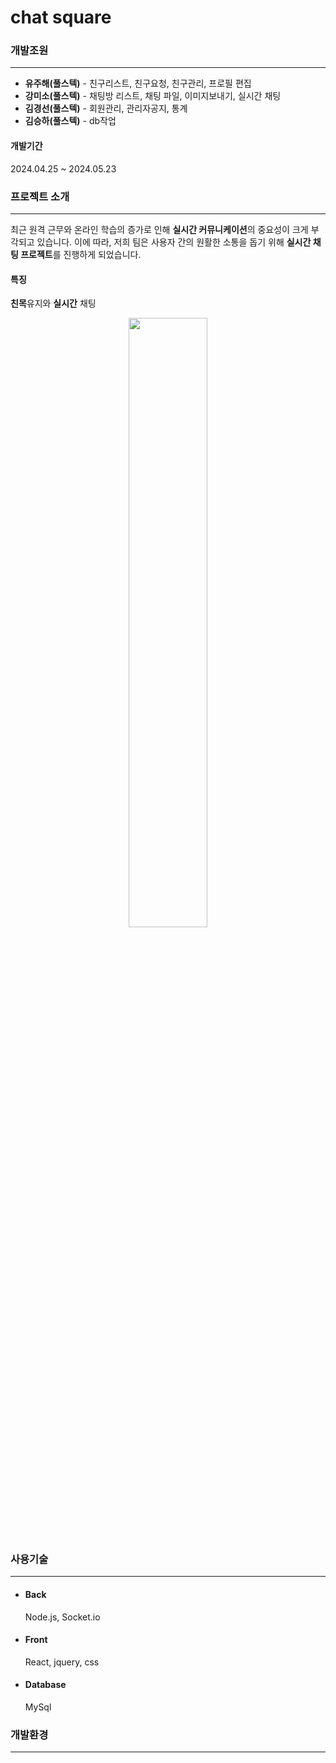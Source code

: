 # chat square

### 개발조원
---
+ **유주해(풀스텍)** - 친구리스트, 친구요청, 친구관리, 프로필 편집
+ **강미소(풀스텍)** - 채팅방 리스트, 채팅 파일, 이미지보내기, 실시간 채팅
+ **김경선(풀스텍)** - 회원관리, 관리자공지, 통계
+ **김승하(풀스텍)** - db작업

#### 개발기간
2024.04.25 ~ 2024.05.23

### 프로젝트 소개
---
최근 원격 근무와 온라인 학습의 증가로 인해 **실시간 커뮤니케이션**의 중요성이 크게 부각되고 있습니다. 이에 따라, 저희 팀은 사용자 간의 원활한 소통을 돕기 위해 **실시간 채팅 프로젝트**를 진행하게 되었습니다. 
#### 특징 
**친목**유지와 **실시간** 채팅

<p align=center>
  <img width=50% src=https://github.com/yujuhye/chat/assets/161537140/4817c645-6a71-4a4c-8eec-7054e218b2bb >
<p/>

### 사용기술
---
+ #### Back
  Node.js, Socket.io
+ #### Front
  React, jquery, css
+ #### Database
  MySql

### 개발환경
---


